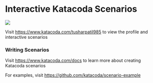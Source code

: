 # Interactive Katacoda Scenarios

[![](http://shields.katacoda.com/katacoda/tusharpatil985/count.svg)](https://www.katacoda.com/tusharpatil985 "Get your profile on Katacoda.com")

Visit https://www.katacoda.com/tusharpatil985 to view the profile and interactive scenarios

### Writing Scenarios
Visit https://www.katacoda.com/docs to learn more about creating Katacoda scenarios

For examples, visit https://github.com/katacoda/scenario-example
